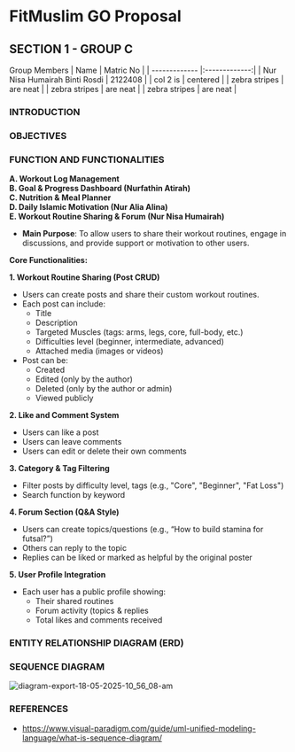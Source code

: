 # FitMuslim GO Proposal
## SECTION 1 - GROUP C
Group Members
| Name     | Matric No       |
| ------------- |:-------------:|
| Nur Nisa Humairah Binti Rosdi     | 2122408 |
| col 2 is      | centered      | 
| zebra stripes | are neat      |
| zebra stripes | are neat      |
| zebra stripes | are neat      |

### INTRODUCTION

### OBJECTIVES

### FUNCTION AND FUNCTIONALITIES
**A. Workout Log Management** <br/>
**B. Goal & Progress Dashboard (Nurfathin Atirah)** <br/>
**C. Nutrition & Meal Planner** <br/>
**D. Daily Islamic Motivation (Nur Alia Alina)** <br/>
**E. Workout Routine Sharing & Forum (Nur Nisa Humairah)** <br/>

+ **Main Purpose**: To allow users to share their workout routines, engage in discussions, and provide support or motivation to other users. <br/>

**Core Functionalities:** <br/>

**1. Workout Routine Sharing (Post CRUD)** 
- Users can create posts and share their custom workout routines.
- Each post can include:
   + Title
   + Description
   + Targeted Muscles (tags: arms, legs, core, full-body, etc.)
   + Difficulties level (beginner, intermediate, advanced)
   + Attached media (images or videos)
- Post can be:
   + Created
   + Edited (only by the author)
   + Deleted (only by the author or admin)
   + Viewed publicly <br/>

**2. Like and Comment System**
- Users can like a post
- Users can leave comments
- Users can edit or delete their own comments <br/>

**3. Category & Tag Filtering**
- Filter posts by difficulty level, tags (e.g., "Core", "Beginner", "Fat Loss")
- Search function by keyword  <br/>

**4. Forum Section (Q&A Style)**
- Users can create topics/questions (e.g., “How to build stamina for futsal?”)
- Others can reply to the topic
- Replies can be liked or marked as helpful by the original poster  <br/>

**5. User Profile Integration**
- Each user has a public profile showing:
   + Their shared routines
   + Forum activity (topics & replies
   + Total likes and comments received  <br/>

### ENTITY RELATIONSHIP DIAGRAM (ERD)

### SEQUENCE DIAGRAM

![diagram-export-18-05-2025-10_56_08-am](https://github.com/user-attachments/assets/3cc4ea4c-ee5a-426d-8487-205dd62db4e0)


### REFERENCES
- https://www.visual-paradigm.com/guide/uml-unified-modeling-language/what-is-sequence-diagram/
